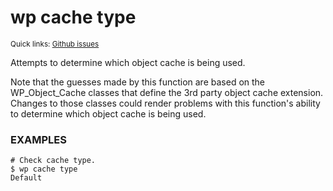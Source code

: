 # wp cache type

<small>Quick links: <a href="https://github.com/issues?q=is%3Aopen+label%3Acommand%3Acache-type+sort%3Aupdated-desc+org%3Awp-cli">Github issues</a></small>

Attempts to determine which object cache is being used.

Note that the guesses made by this function are based on the
WP_Object_Cache classes that define the 3rd party object cache extension.
Changes to those classes could render problems with this function's
ability to determine which object cache is being used.

### EXAMPLES

    # Check cache type.
    $ wp cache type
    Default


